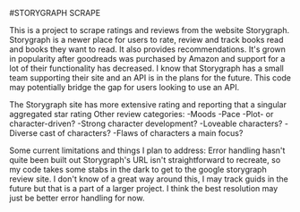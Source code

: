 #STORYGRAPH SCRAPE 

This is a project to scrape ratings and reviews from the website Storygraph. Storygraph is a newer place for users to rate, review and track books read and books they want to read. It also provides recommendations. 
It's grown in popularity after goodreads was purchased by Amazon and support for a lot of their functionality has decreased. I know that Storygraph has a small team supporting their site and an API is in the plans
for the future. This code may potentially bridge the gap for users looking to use an API.

The Storygraph site has more extensive rating and reporting that a singular aggregated star rating
Other review categories:
-Moods
-Pace
-Plot- or character-driven?
-Strong character development?
-Loveable characters?
-Diverse cast of characters?
-Flaws of characters a main focus?

Some current limitations and things I plan to address: 
Error handling hasn't quite been built out 
Storygraph's URL isn't straightforward to recreate, so my code takes some stabs in the dark to get to the google storygraph review site. I don't know of a great way around this, I may track guids in the future but that is a part of a larger project.
I think the best resolution may just be better error handling for now. 

